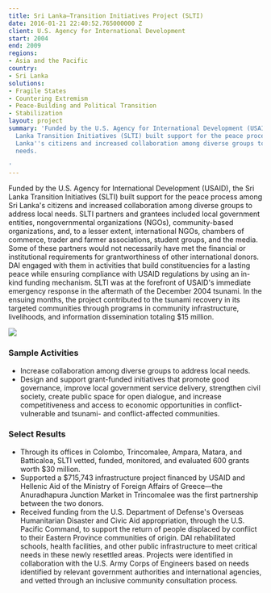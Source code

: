 ```yaml
---
title: Sri Lanka—Transition Initiatives Project (SLTI)
date: 2016-01-21 22:40:52.765000000 Z
client: U.S. Agency for International Development
start: 2004
end: 2009
regions:
- Asia and the Pacific
country:
- Sri Lanka
solutions:
- Fragile States
- Countering Extremism
- Peace-Building and Political Transition
- Stabilization
layout: project
summary: 'Funded by the U.S. Agency for International Development (USAID), the Sri
  Lanka Transition Initiatives (SLTI) built support for the peace process among Sri
  Lanka''s citizens and increased collaboration among diverse groups to address local
  needs.

'
---
```


Funded by the U.S. Agency for International Development (USAID), the Sri Lanka Transition Initiatives (SLTI) built support for the peace process among Sri Lanka's citizens and increased collaboration among diverse groups to address local needs. SLTI partners and grantees included local government entities, nongovernmental organizations (NGOs), community-based organizations, and, to a lesser extent, international NGOs, chambers of commerce, trader and farmer associations, student groups, and the media. Some of these partners would not necessarily have met the financial or institutional requirements for grantworthiness of other international donors. DAI engaged with them in activities that build constituencies for a lasting peace while ensuring compliance with USAID regulations by using an in-kind funding mechanism. SLTI was at the forefront of USAID's immediate emergency response in the aftermath of the December 2004 tsunami. In the ensuing months, the project contributed to the tsunami recovery in its targeted communities through programs in community infrastructure, livelihoods, and information dissemination totaling $15 million.

![][1]

###  Sample Activities

* Increase collaboration among diverse groups to address local needs.
* Design and support grant-funded initiatives that promote good governance, improve local government service delivery, strengthen civil society, create public space for open dialogue, and increase competitiveness and access to economic opportunities in conflict-vulnerable and tsunami- and conflict-affected communities.

###  Select Results

* Through its offices in Colombo, Trincomalee, Ampara, Matara, and Batticaloa, SLTI vetted, funded, monitored, and evaluated 600 grants worth $30 million.
* Supported a $715,743 infrastructure project financed by USAID and Hellenic Aid of the Ministry of Foreign Affairs of Greece—the Anuradhapura Junction Market in Trincomalee was the first partnership between the two donors.
* Received funding from the U.S. Department of Defense's Overseas Humanitarian Disaster and Civic Aid appropriation, through the U.S. Pacific Command, to support the return of people displaced by conflict to their Eastern Province communities of origin. DAI rehabilitated schools, health facilities, and other public infrastructure to meet critical needs in these newly resettled areas. Projects were identified in collaboration with the U.S. Army Corps of Engineers based on needs identified by relevant government authorities and international agencies, and vetted through an inclusive community consultation process.

[1]: /assets/images/projects/SLTI.jpg

